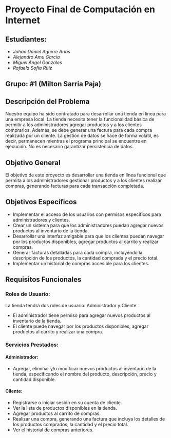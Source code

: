 # Proyecto Final de Computación en Internet

## **Estudiantes**:

 - *Johan Daniel Aguirre Arias*
 - *Alejandro Amu Garcia*
 - *Miguel Angel Gonzales*
 - *Rafaela Sofia Ruiz*

## **Grupo: #1 (Milton Sarria Paja)**

## Descripción del Problema
Nuestro equipo ha sido contratado para desarrollar una tienda en línea para una empresa local. La tienda necesita tener la funcionalidad básica de permitir a los administradores agregar productos y a los clientes comprarlos. 
Además, se debe generar una factura para cada compra realizada por un cliente. La gestión de datos se hace de forma volátil, es decir, permanecen mientras el programa principal se encuentre en ejecución. No es necesario garantizar persistencia de datos.

## Objetivo General
El objetivo de este proyecto es desarrollar una tienda en línea funcional que permita a los administradores gestionar productos y a los clientes realizar compras, generando facturas para cada transacción completada.

## Objetivos Específicos
- Implementar el acceso de los usuarios con permisos específicos para administradores y clientes.
- Crear un sistema para que los administradores puedan agregar nuevos productos al inventario de la tienda.
- Desarrollar una interfaz amigable para que los clientes puedan navegar por los productos disponibles, agregar productos al carrito y realizar compras.
- Generar facturas detalladas para cada compra, incluyendo la descripción de los productos, la cantidad comprada y el precio total.
- Implementar un historial de compras accesible para los clientes.

## Requisitos Funcionales
### Roles de Usuario:
La tienda tendrá dos roles de usuario: Administrador y Cliente.
- El administrador tiene permiso para agregar nuevos productos al inventario de la tienda.
- El cliente puede navegar por los productos disponibles, agregar productos al carrito y realizar una compra.

### Servicios Prestados:
#### Administrador:
- Agregar, eliminar y/o modificar nuevos productos al inventario de la tienda, especificando el nombre del producto, descripción, precio y cantidad disponible.

#### Cliente:
- Registrarse o iniciar sesión en su cuenta de cliente.
- Ver la lista de productos disponibles en la tienda.
- Agregar productos al carrito de compras.
- Realizar una compra, generando una factura que incluya los detalles de los productos comprados, la cantidad y el precio total.
- Ver el historial de compras anteriores.
